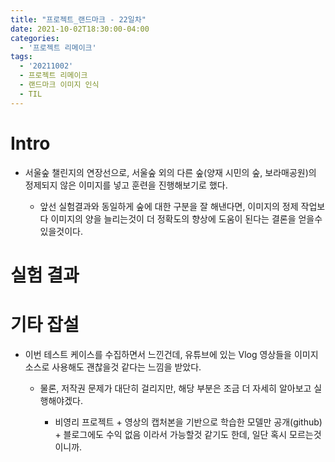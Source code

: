 ```yaml
---
title: "프로젝트_랜드마크 - 22일차"
date: 2021-10-02T18:30:00-04:00
categories:
  - '프로젝트 리메이크'
tags:
  - '20211002'
  - 프로젝트 리메이크
  - 랜드마크 이미지 인식
  - TIL
---
```



# Intro

* 서울숲 챌린지의 연장선으로, 서울숲 외의 다른 숲(양재 시민의 숲, 보라매공원)의 정제되지 않은 이미지를 넣고 훈련을 진행해보기로 했다.

  * 앞선 실험결과와 동일하게 숲에 대한 구분을 잘 해낸다면, 이미지의 정제 작업보다 이미지의 양을 늘리는것이 더 정확도의 향상에 도움이 된다는 결론을 얻을수 있을것이다.

# 실험 결과



# 기타 잡설

* 이번 테스트 케이스를 수집하면서 느낀건데, 유튜브에 있는 Vlog 영상들을 이미지 소스로 사용해도 괜찮을것 같다는 느낌을 받았다.

  * 물론, 저작권 문제가 대단히 걸리지만, 해당 부분은 조금 더 자세히 알아보고 실행해야겠다.

    * 비영리 프로젝트 + 영상의 캡처본을 기반으로 학습한 모델만 공개(github) + 블로그에도 수익 없음 이라서 가능할것 같기도 한데, 일단 혹시 모르는것이니까.